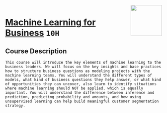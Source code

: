 <img align="right" width="100" height="100" src="https://github.com/cs-MohamedAyman/DataCamp-Tracks/blob/master/organizations-logos/theory.jpg">

# [Machine Learning for Business](https://learn.datacamp.com/courses/machine-learning-for-business) `10H`

## Course Description
`This course will introduce the key elements of machine learning to the business leaders. We will focus on the key insights and base practices how to structure business questions as modeling projects with the machine learning teams. You will understand the different types of models, what kind of business questions they help answer, or what kind of opportunities they can uncover, also learn to identify situations where machine learning should NOT be applied, which is equally important. You will understand the difference between inference and prediction, predicting probability and amounts, and how using unsupervised learning can help build meaningful customer segmentation strategy.`
